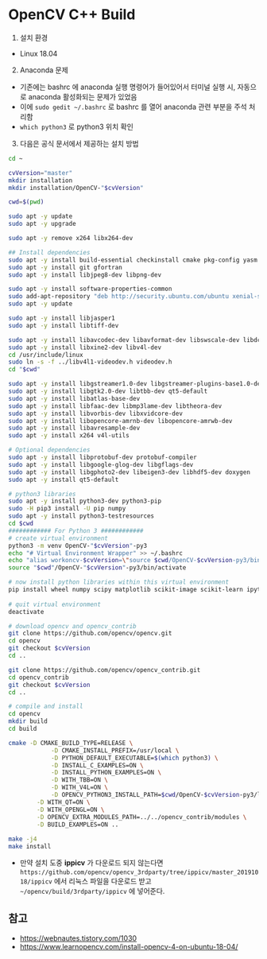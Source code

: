 # OpenCV C++ Build

1. 설치 환경

- Linux 18.04



2. Anaconda 문제

- 기존에는 bashrc 에 anaconda 실행 명령어가 들어있어서 터미널 실행 시, 자동으로 anaconda 활성화되는 문제가 있었음
- 이에 `sudo gedit ~/.bashrc` 로 bashrc 를 열어 anaconda 관련 부분을 주석 처리함
- `which python3` 로 python3 위치 확인



3. 다음은 공식 문서에서 제공하는 설치 방법

```bash
cd ~

cvVersion="master"
mkdir installation
mkdir installation/OpenCV-"$cvVersion"

cwd=$(pwd)

sudo apt -y update
sudo apt -y upgrade

sudo apt -y remove x264 libx264-dev

## Install dependencies
sudo apt -y install build-essential checkinstall cmake pkg-config yasm
sudo apt -y install git gfortran
sudo apt -y install libjpeg8-dev libpng-dev

sudo apt -y install software-properties-common
sudo add-apt-repository "deb http://security.ubuntu.com/ubuntu xenial-security main"
sudo apt -y update

sudo apt -y install libjasper1
sudo apt -y install libtiff-dev

sudo apt -y install libavcodec-dev libavformat-dev libswscale-dev libdc1394-22-dev
sudo apt -y install libxine2-dev libv4l-dev
cd /usr/include/linux
sudo ln -s -f ../libv4l1-videodev.h videodev.h
cd "$cwd"

sudo apt -y install libgstreamer1.0-dev libgstreamer-plugins-base1.0-dev
sudo apt -y install libgtk2.0-dev libtbb-dev qt5-default
sudo apt -y install libatlas-base-dev
sudo apt -y install libfaac-dev libmp3lame-dev libtheora-dev
sudo apt -y install libvorbis-dev libxvidcore-dev
sudo apt -y install libopencore-amrnb-dev libopencore-amrwb-dev
sudo apt -y install libavresample-dev
sudo apt -y install x264 v4l-utils

# Optional dependencies
sudo apt -y install libprotobuf-dev protobuf-compiler
sudo apt -y install libgoogle-glog-dev libgflags-dev
sudo apt -y install libgphoto2-dev libeigen3-dev libhdf5-dev doxygen
sudo apt -y install qt5-default

# python3 libraries
sudo apt -y install python3-dev python3-pip
sudo -H pip3 install -U pip numpy
sudo apt -y install python3-testresources
cd $cwd
############ For Python 3 ############
# create virtual environment
python3 -m venv OpenCV-"$cvVersion"-py3
echo "# Virtual Environment Wrapper" >> ~/.bashrc
echo "alias workoncv-$cvVersion=\"source $cwd/OpenCV-$cvVersion-py3/bin/activate\"" >> ~/.bashrc
source "$cwd"/OpenCV-"$cvVersion"-py3/bin/activate

# now install python libraries within this virtual environment
pip install wheel numpy scipy matplotlib scikit-image scikit-learn ipython dlib
 
# quit virtual environment
deactivate

# download opencv and opencv_contrib
git clone https://github.com/opencv/opencv.git
cd opencv
git checkout $cvVersion
cd ..

git clone https://github.com/opencv/opencv_contrib.git
cd opencv_contrib
git checkout $cvVersion
cd ..

# compile and install
cd opencv
mkdir build
cd build

cmake -D CMAKE_BUILD_TYPE=RELEASE \
            -D CMAKE_INSTALL_PREFIX=/usr/local \
            -D PYTHON_DEFAULT_EXECUTABLE=$(which python3) \
            -D INSTALL_C_EXAMPLES=ON \
            -D INSTALL_PYTHON_EXAMPLES=ON \
            -D WITH_TBB=ON \
            -D WITH_V4L=ON \
            -D OPENCV_PYTHON3_INSTALL_PATH=$cwd/OpenCV-$cvVersion-py3/lib/python3.5/site-packages \
        -D WITH_QT=ON \
        -D WITH_OPENGL=ON \
        -D OPENCV_EXTRA_MODULES_PATH=../../opencv_contrib/modules \
        -D BUILD_EXAMPLES=ON ..
        
make -j4
make install
```



- 만약 설치 도중 **ippicv** 가 다운로드 되지 않는다면 `https://github.com/opencv/opencv_3rdparty/tree/ippicv/master_20191018/ippicv` 에서 리눅스 파일을 다운로드 받고 `~/opencv/build/3rdparty/ippicv` 에 넣어준다.



## 참고

- https://webnautes.tistory.com/1030
- https://www.learnopencv.com/install-opencv-4-on-ubuntu-18-04/